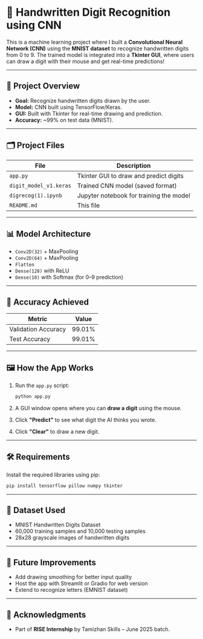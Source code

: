 # 🧠 Handwritten Digit Recognition using CNN

This is a machine learning project where I built a **Convolutional Neural Network (CNN)** using the **MNIST dataset** to recognize handwritten digits from 0 to 9. The trained model is integrated into a **Tkinter GUI**, where users can draw a digit with their mouse and get real-time predictions!

---

## 📌 Project Overview

- **Goal:** Recognize handwritten digits drawn by the user.
- **Model:** CNN built using TensorFlow/Keras.
- **GUI:** Built with Tkinter for real-time drawing and prediction.
- **Accuracy:** ~99% on test data (MNIST).

---

## 🗂️ Project Files

| File | Description |
|------|-------------|
| `app.py` | Tkinter GUI to draw and predict digits |
| `digit_model_v1.keras` | Trained CNN model (saved format) |
| `digrecog(1).ipynb` | Jupyter notebook for training the model |
| `README.md` | This file |

---

## 📊 Model Architecture

- `Conv2D(32)` + MaxPooling  
- `Conv2D(64)` + MaxPooling  
- `Flatten`  
- `Dense(128)` with ReLU  
- `Dense(10)` with Softmax (for 0–9 prediction)

---

## 🧪 Accuracy Achieved

| Metric | Value |
|--------|-------|
| Validation Accuracy | 99.01% |
| Test Accuracy       | 99.01% |

---

## 🖼️ How the App Works

1. Run the `app.py` script:
   ```bash
   python app.py
   ```

2. A GUI window opens where you can **draw a digit** using the mouse.
3. Click **"Predict"** to see what digit the AI thinks you wrote.
4. Click **"Clear"** to draw a new digit.

---

## 🛠 Requirements

Install the required libraries using pip:

```bash
pip install tensorflow pillow numpy tkinter
```

---

## 🤖 Dataset Used

- MNIST Handwritten Digits Dataset
- 60,000 training samples and 10,000 testing samples
- 28x28 grayscale images of handwritten digits

---

## 🎯 Future Improvements

- Add drawing smoothing for better input quality
- Host the app with Streamlit or Gradio for web version
- Extend to recognize letters (EMNIST dataset)

---

## 🙌 Acknowledgments

- Part of **RISE Internship** by Tamizhan Skills – June 2025 batch.

